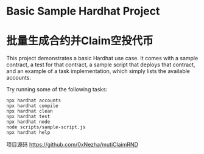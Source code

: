 # Basic Sample Hardhat Project
# 批量生成合约并Claim空投代币

This project demonstrates a basic Hardhat use case. It comes with a sample contract, a test for that contract, a sample script that deploys that contract, and an example of a task implementation, which simply lists the available accounts.

Try running some of the following tasks:

```shell
npx hardhat accounts
npx hardhat compile
npx hardhat clean
npx hardhat test
npx hardhat node
node scripts/sample-script.js
npx hardhat help
```
项目源码 https://github.com/0xNezha/mutiClaimRND


